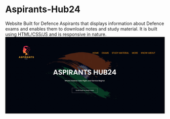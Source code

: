 # Aspirants-Hub24
Website Built for Defence Aspirants that displays information about Defence exams and enables them to download notes and study material. It is built using HTML/CSS/JS and is responsive in nature.
![image alt](https://github.com/Aakanksha28-coder/Aspirants-Hub24/blob/97826d545b6f2a4c2166be1096de9841e3bb4070/Screenshot_3-8-2025_19147_.jpeg)
